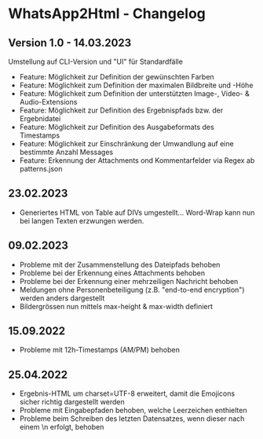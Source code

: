 # WhatsApp2Html - Changelog

## Version 1.0 - 14.03.2023
Umstellung auf CLI-Version und "UI" für Standardfälle
- Feature: Möglichkeit zur Definition der gewünschten Farben
- Feature: Möglichkeit zum Definition der maximalen Bildbreite und -Höhe
- Feature: Möglichkeit zum Definition der unterstützten Image-, Video- & Audio-Extensions
- Feature: Möglichkeit zur Definition des Ergebnispfads bzw. der Ergebnidatei
- Feature: Möglichkeit zur Definition des Ausgabeformats des Timestamps
- Feature: Möglichkeit zur Einschränkung der Umwandlung auf eine bestimmte Anzahl Messages
- Feature: Erkennung der Attachments ond Kommentarfelder via Regex ab patterns.json

## 23.02.2023
- Generiertes HTML von Table auf DIVs umgestellt... Word-Wrap kann nun bei langen Texten erzwungen werden.

## 09.02.2023
- Probleme mit der Zusammenstellung des Dateipfads behoben
- Probleme bei der Erkennung eines Attachments behoben
- Probleme bei der Erkennung einer mehrzeiligen Nachricht behoben
- Meldungen ohne Personenbeteiligung (z.B. "end-to-end encryption") werden anders dargestellt
- Bildergrössen nun mittels max-height & max-width definiert

## 15.09.2022
- Probleme mit 12h-Timestamps (AM/PM) behoben

## 25.04.2022
- Ergebnis-HTML um charset=UTF-8 erweitert, damit die Emojicons sicher richtig dargestellt werden
- Probleme mit Eingabepfaden behoben, welche Leerzeichen enthielten
- Probleme beim Schreiben des letzten Datensatzes, wenn dieser nach einem \n erfolgt, behoben
